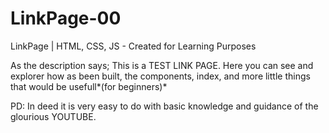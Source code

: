 # LinkPage-00
LinkPage | HTML, CSS, JS - Created for Learning Purposes


As the description says; This is a TEST LINK PAGE. Here you can see and explorer how as been built, the components, index, and more little things that would be usefull*(for beginners)*


PD: In deed it is very easy to do with basic knowledge and guidance of the glourious YOUTUBE.
